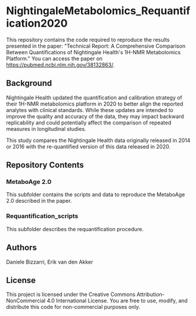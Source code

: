 # NightingaleMetabolomics_Requantification2020
This repository contains the code required to reproduce the results presented in the paper:
"Technical Report: A Comprehensive Comparison Between Quantifications of Nightingale Health's 1H-NMR Metabolomics Platform."
You can access the paper on https://pubmed.ncbi.nlm.nih.gov/38132863/.

## Background
Nightingale Health updated the quantification and calibration strategy of their 1H-NMR metabolomics platform in 2020 to better align the reported analytes with clinical standards. While these updates are intended to improve the quality and accuracy of the data, they may impact backward replicability and could potentially affect the comparison of repeated measures in longitudinal studies.

This study compares the Nightingale Health data originally released in 2014 or 2016 with the re-quantified version of this data released in 2020.


## Repository Contents
### MetaboAge 2.0
This subfolder contains the scripts and data to reproduce the MetaboAge 2.0 described in the paper.

### Requantification_scripts
This subfolder describes the requantification procedure.

## Authors
Daniele Bizzarri, 
Erik van den Akker

## License
This project is licensed under the Creative Commons Attribution-NonCommercial 4.0 International License. You are free to use, modify, and distribute this code for non-commercial purposes only.